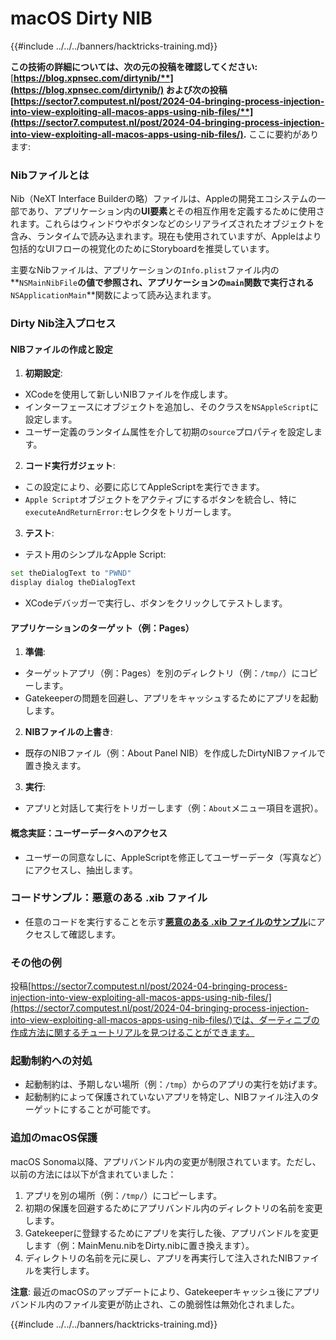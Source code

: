 # macOS Dirty NIB

{{#include ../../../banners/hacktricks-training.md}}

**この技術の詳細については、次の元の投稿を確認してください:** [**https://blog.xpnsec.com/dirtynib/**](https://blog.xpnsec.com/dirtynib/) および次の投稿 [**https://sector7.computest.nl/post/2024-04-bringing-process-injection-into-view-exploiting-all-macos-apps-using-nib-files/**](https://sector7.computest.nl/post/2024-04-bringing-process-injection-into-view-exploiting-all-macos-apps-using-nib-files/)**.** ここに要約があります:

### Nibファイルとは

Nib（NeXT Interface Builderの略）ファイルは、Appleの開発エコシステムの一部であり、アプリケーション内の**UI要素**とその相互作用を定義するために使用されます。これらはウィンドウやボタンなどのシリアライズされたオブジェクトを含み、ランタイムで読み込まれます。現在も使用されていますが、Appleはより包括的なUIフローの視覚化のためにStoryboardを推奨しています。

主要なNibファイルは、アプリケーションの`Info.plist`ファイル内の**`NSMainNibFile`**の値で参照され、アプリケーションの`main`関数で実行される**`NSApplicationMain`**関数によって読み込まれます。

### Dirty Nib注入プロセス

#### NIBファイルの作成と設定

1. **初期設定**:
- XCodeを使用して新しいNIBファイルを作成します。
- インターフェースにオブジェクトを追加し、そのクラスを`NSAppleScript`に設定します。
- ユーザー定義のランタイム属性を介して初期の`source`プロパティを設定します。
2. **コード実行ガジェット**:
- この設定により、必要に応じてAppleScriptを実行できます。
- `Apple Script`オブジェクトをアクティブにするボタンを統合し、特に`executeAndReturnError:`セレクタをトリガーします。
3. **テスト**:

- テスト用のシンプルなApple Script:

```bash
set theDialogText to "PWND"
display dialog theDialogText
```

- XCodeデバッガーで実行し、ボタンをクリックしてテストします。

#### アプリケーションのターゲット（例：Pages）

1. **準備**:
- ターゲットアプリ（例：Pages）を別のディレクトリ（例：`/tmp/`）にコピーします。
- Gatekeeperの問題を回避し、アプリをキャッシュするためにアプリを起動します。
2. **NIBファイルの上書き**:
- 既存のNIBファイル（例：About Panel NIB）を作成したDirtyNIBファイルで置き換えます。
3. **実行**:
- アプリと対話して実行をトリガーします（例：`About`メニュー項目を選択）。

#### 概念実証：ユーザーデータへのアクセス

- ユーザーの同意なしに、AppleScriptを修正してユーザーデータ（写真など）にアクセスし、抽出します。

### コードサンプル：悪意のある .xib ファイル

- 任意のコードを実行することを示す[**悪意のある .xib ファイルのサンプル**](https://gist.github.com/xpn/16bfbe5a3f64fedfcc1822d0562636b4)にアクセスして確認します。

### その他の例

投稿[https://sector7.computest.nl/post/2024-04-bringing-process-injection-into-view-exploiting-all-macos-apps-using-nib-files/](https://sector7.computest.nl/post/2024-04-bringing-process-injection-into-view-exploiting-all-macos-apps-using-nib-files/)では、ダーティニブの作成方法に関するチュートリアルを見つけることができます。

### 起動制約への対処

- 起動制約は、予期しない場所（例：`/tmp`）からのアプリの実行を妨げます。
- 起動制約によって保護されていないアプリを特定し、NIBファイル注入のターゲットにすることが可能です。

### 追加のmacOS保護

macOS Sonoma以降、アプリバンドル内の変更が制限されています。ただし、以前の方法には以下が含まれていました：

1. アプリを別の場所（例：`/tmp/`）にコピーします。
2. 初期の保護を回避するためにアプリバンドル内のディレクトリの名前を変更します。
3. Gatekeeperに登録するためにアプリを実行した後、アプリバンドルを変更します（例：MainMenu.nibをDirty.nibに置き換えます）。
4. ディレクトリの名前を元に戻し、アプリを再実行して注入されたNIBファイルを実行します。

**注意**: 最近のmacOSのアップデートにより、Gatekeeperキャッシュ後にアプリバンドル内のファイル変更が防止され、この脆弱性は無効化されました。

{{#include ../../../banners/hacktricks-training.md}}
